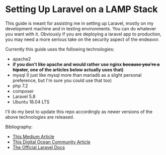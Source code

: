 # Setting Up Laravel on a LAMP Stack

This guide is meant for assisting me in setting up Laravel, mostly on my development machine and in testing environments. You can do whatever you want with it. Obviously if you are deploying a laravel app to production, you may need a more serious take on the security aspect of the endeavor.

Currently this guide uses the following technologies:

- apache2 
- **if you don't like apache and would rather use 
nginx ~~because you're a hipster~~, one of the articles 
below actually uses that)**
- mysql (I just like mysql more 
than mariadb as a slight personal preference, but I'm sure 
you could use that too) 
- php 7.2 
- composer 
- Laravel 5.8 
- Ubuntu 18.04 LTS

I'll do my best to update this repo accordingly as newer versions of the above technologies are released.

Bibliography:

- [This Medium Article](https://medium.com/@panjeh/install-laravel-on-ubuntu-18-04-with-apache-mysql-php7-lamp-stack-5512bb93ab3f)
- [This Digital Ocean Community Article](https://www.digitalocean.com/community/tutorials/how-to-install-and-configure-laravel-with-lemp-on-ubuntu-18-04)
- [The Official Laravel Docs](https://laravel.com/docs/5.8)
